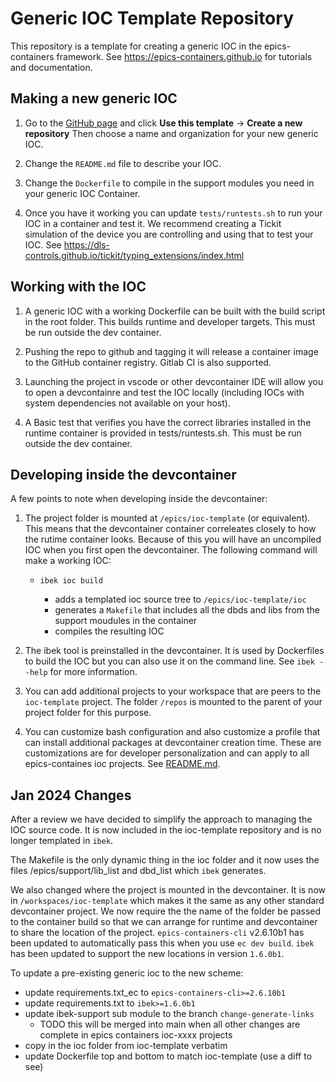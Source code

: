 Generic IOC Template Repository
===============================

This repository is a template for creating a generic IOC in the epics-containers
framework. See https://epics-containers.github.io for tutorials and documentation.

Making a new generic IOC
------------------------

1.  Go to the
    [GitHub page](https://github.com/epics-containers/ioc-template) and
    click **Use this template** -> **Create a new repository** Then choose a name and
    organization for your new generic IOC.

1. Change the `README.md` file to describe your IOC.

1. Change the `Dockerfile` to compile in the support modules you need in
   your generic IOC Container.

1. Once you have it working you can update `tests/runtests.sh` to run your
   IOC in a container and test it. We recommend creating a Tickit simulation
   of the device you are controlling and using that to test your IOC.
   See https://dls-controls.github.io/tickit/typing_extensions/index.html


Working with the IOC
--------------------

1. A generic IOC with a working Dockerfile can be built with the build script
   in the root folder. This builds runtime and developer targets. This must be
   run outside the dev container.

1. Pushing the repo to github and tagging it will release a container image
   to the GitHub container registry. Gitlab CI is also supported.

1. Launching the project in vscode or other devcontainer IDE will allow you
   to open a devcontainre and test the IOC locally (including IOCs with
   system dependencies not available on your host).

1. A Basic test that verifies you have the correct libraries installed in
   the runtime container is provided in tests/runtests.sh. This must be
   run outside the dev container.

Developing inside the devcontainer
----------------------------------

A few points to note when developing inside the devcontainer:

1. The project folder is mounted at `/epics/ioc-template` (or equivalent).
   This means that the devcontainer container correleates closely to how
   the rutime container looks. Because of this you will have an uncompiled
   IOC when you first open the devcontainer. The following command  will
   make a working IOC:

   - `ibek ioc build`

      - adds a templated ioc source tree to `/epics/ioc-template/ioc`
      - generates a `Makefile` that includes all the dbds and libs from the
         support moudules in the container
      - compiles the resulting IOC


1. The ibek tool is preinstalled in the devcontainer. It is used by Dockerfiles
   to build the IOC but you can also use it on the command line. See
   `ibek --help` for more information.

1. You can add additional projects to your workspace that are peers to the
   `ioc-template` project. The folder `/repos` is mounted to the parent of
   your project folder for this purpose.

1. You can customize bash configuration and also customize a profile that can
   install additional packages at devcontainer creation time. These are
   customizations are for developer personalization and can apply to all
   epics-containes ioc projects. See [README.md](user_examples/README.md).

Jan 2024 Changes
----------------

After a review we have decided to simplify the approach to managing the IOC
source code. It is now included in the ioc-template repository and is
no longer templated in `ibek`.

The Makefile is the only dynamic thing in the ioc folder and it now uses
the files /epics/support/lib_list and dbd_list which `ibek` generates.

We also changed where the project is mounted in the devcontainer. It is now
in `/workspaces/ioc-template` which makes it the same as any other
standard devcontainer project. We now require the the name of the folder
be passed to the container build so that we can arrange for runtime and
devcontainer to share the location of the project. `epics-containers-cli`
v2.6.10b1 has been updated to automatically pass this when you use
`ec dev build`. `ibek` has been updated to support the new locations
in version `1.6.0b1`.

To update a pre-existing generic ioc to the new scheme:

- update requirements.txt_ec to `epics-containers-cli>=2.6.10b1`
- update requirements.txt to `ibek>=1.6.0b1`
- update ibek-support sub module to the branch `change-generate-links`
  - TODO this will be merged into main when all other changes are complete
    in epics containers ioc-xxxx projects
- copy in the ioc folder from ioc-template verbatim
- update Dockerfile top and bottom to match ioc-template (use a diff to see)

